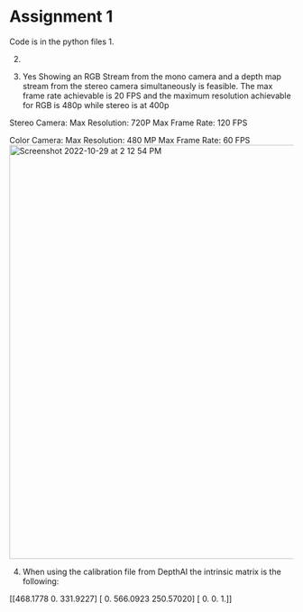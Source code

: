 
# Assignment 1
Code is in the python files
1.

2.

3. Yes Showing an RGB Stream from the mono camera and a depth map stream from the stereo camera simultaneously is feasible. The max frame rate achievable is 20 FPS and the maximum resolution achievable for RGB is 480p while stereo is at 400p 

Stereo Camera:
Max Resolution: 720P
Max Frame Rate: 120 FPS

Color Camera:
Max Resolution: 480 MP
Max Frame Rate: 60 FPS
<img width="735" alt="Screenshot 2022-10-29 at 2 12 54 PM" src="https://user-images.githubusercontent.com/50552494/198847655-3bef0ab3-97db-4a40-87ae-3e51e96e1076.png">


4. When using the calibration file from DepthAI the intrinsic matrix is the following: 

[[468.1778    0.      331.9227]
[    0.     566.0923  250.57020]
[   0.          0.        1.]]
